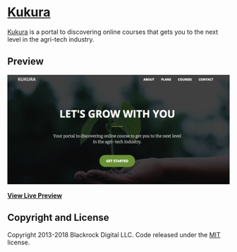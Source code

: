 # [Kukura](https://mestrepo.github.io/kukura/)

[Kukura](https://mestrepo.github.io/kukura/) is a portal to discovering online courses that gets you to the next level in the agri-tech industry.

## Preview

![Creative Preview](img/kukura.png)

**[View Live Preview](https://mestrepo.github.io/kukura/)**

## Copyright and License

Copyright 2013-2018 Blackrock Digital LLC. Code released under the [MIT](LICENSE) license.
